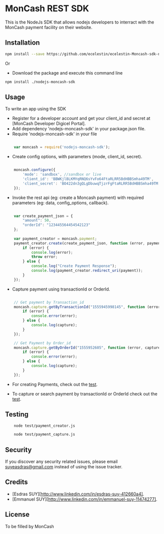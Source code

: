 # MonCash REST SDK

This is the NodeJs SDK that allows nodejs developers to interract with the MonCash payment facility on their website.

## Installation

```sh
npm install --save https://github.com/ecelestin/ecelestin-Moncash-sdk-nodejs
```
Or

* Download the package and execute this command line

```sh
npm install ./nodejs-moncash-sdk
```


## Usage
To write an app using the SDK

  * Register for a developer account and get your client_id and secret at [MonCash Developer Digicel Portal].
  * Add dependency 'nodejs-moncash-sdk' in your package.json file.
  * Require 'nodejs-moncash-sdk' in your file


```javascript

    var moncash = require('nodejs-moncash-sdk');
```

  * Create config options, with parameters (mode, client_id, secret).


```javascript

    moncash.configure({
        'mode': 'sandbox', //sandbox or live
        'client_id': 'BBWKjlBLKMYqRNQ6sYvFo64FtaRLRR5BdHBBSmha49TM',
        'client_secret': 'BO422dn3gQLgDbuwqTjzrFgFtaRLRR5BdHBBSmha49TM'
    });
```

  * Invoke the rest api (eg: create a Moncash payment) with required parameters (eg: data, config_options, callback).


```javascript 

    var create_payment_json = {
        "amount": 50,
        "orderId": "123445564454542123"
    };
    
    var payment_creator = moncash.payment;
    payment_creator.create(create_payment_json, function (error, payment) {
        if (error) {
            console.log(error);
            throw error;
        } else {
            console.log("Create Payment Response");
            console.log(payment_creator.redirect_uri(payment));
        }
    });
```

  * Capture payment using transactionId or OrderId.

```javascript 

    // Get payment by Transaction_id
    moncash.capture.getByTransactionId("1555945998145", function (error, capture) {
        if (error) {
            console.error(error);
        } else {
            console.log(capture);
        }
    });

    // Get Payment by Order_id
    moncash.capture.getByOrderId("1555952605", function (error, capture) {
        if (error) {
            console.error(error);
        } else {
            console.log(capture);
        }
    });
```

  * For creating Payments, check out the [test](/test/payment_creator.js).

  * To capture or search payment by transactionId or OrderId check out the [test](/test/payment_capture.js).

## Testing

```sh
    node test/payment_creator.js
```

```sh
    node test/payment_capture.js
```

## Security

If you discover any security related issues, please email suyeasdras@gmail.com instead of using the issue tracker.

## Credits

* [Esdras SUY][http://www.linkedin.com/in/esdras-suy-412660a4].
* [Emmanuel SUY][http://www.linkedin.com/in/emmanuel-suy-11474277].

## License

To be filled by MonCash